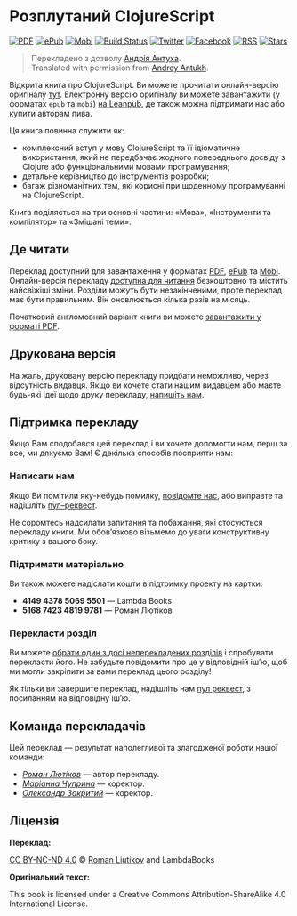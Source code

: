 # Розплутаний ClojureScript

[![PDF][pdf-image]][pdf-url]
[![ePub][epub-image]][epub-url]
[![Mobi][mobi-image]][mobi-url]
[![Build Status][travis-image]][travis-url]
[![Twitter][twitter-image]][twitter-url]
[![Facebook][facebook-image]][facebook-url]
[![RSS][rss-image]][rss-url]
[![Stars][github-image]][github-url]

> Перекладенo з дoзвoлу [Андрія Антуха](https://twitter.com/niwinz).  
> Translated with permission from [Andrey Antukh](https://twitter.com/niwinz).

Відкрита книга про ClojureScript. Ви можете прочитати онлайн-версію оригіналу [тут](http://funcool.github.io/clojurescript-unraveled/). Електронну версію оригіналу ви можете завантажити (у форматах `epub` та `mobi`) [на Leanpub](http://leanpub.com/clojurescript-unraveled), де також можна підтримати нас або купити авторам пива.

Ця книга повинна служити як:

- комплексний вступ у мову ClojureScript та її ідіоматичне використання, який не передбачає жодного попереднього досвіду з Clojure або функціональними мовами програмування;
- детальне керівництво до інструментів розробки;
- багаж різноманітних тем, які корисні при щоденному програмуванні на ClojureScript.

Книга поділяється на три основні частини: «Мова», «Інструменти та компілятор» та «Змішані теми».

## Де читати

Переклад доступний для завантаження у форматах [PDF][pdf-url], [ePub][epub-url] та [Mobi][mobi-url]. Онлайн-версія перекладу [доступна для читання][site-url] безкоштовно та містить найсвіжіші зміни. Розділи можуть бути незакінченими, проте переклад має бути правильним. Він оновлюється кілька разів на місяць.

Початковий англомовний варіант книги ви можете [завантажити у форматі PDF](https://leanpub.com/clojurescript-unraveled).

## Друкована версія

На жаль, друковану версію перекладу придбати неможливо, через відсутність видавця. Якщо ви хочете стати нашим видавцем або маєте будь-які ідеї щодо друку перекладу, [напишіть нам](mailto:lambdabooks+email@denysdovhan.com).

## Підтримка перекладу

Якщо Вам сподобався цей переклад і ви хочете допомогти нам, перш за все, ми дякуємо Вам! Є декілька способів посприяти нам:

### Написати нам

Якщо Ви помітили яку-небудь помилку, [повідомте нас](https://github.com/LambdaBooks/clojurescript-unraveled/issues), або виправте та надішліть [пул–реквест](https://github.com/LambdaBooks/clojurescript-unraveled/compare).

Не соромтесь надсилати запитання та побажання, які стосуються перекладу книги. Ми обов’язково візьмемо до уваги конструктивну критику з вашого боку.

### Підтримати матеріально

Ви також можете надіслати кошти в підтримку проекту на картки:

* **4149 4378 5069 5501** — Lambda Books
* **5168 7423 4819 9781** — Роман Лютіков

### Перекласти розділ

Ви можете [обрати один з досі неперекладених розділів](https://git.io/vDX2E) і спробувати перекласти його. Не забудьте повідомити про це у відповідній іш’ю, щоб ми могли закріпити за вами переклад цього розділу!

Як тільки ви завершите переклад, надішліть нам [пул реквест](https://github.com/LambdaBooks/clojurescript-unraveled/compare), з посиланням на відповідну іш’ю.

## Команда перекладачів

Цей переклад — результат наполегливої та злагодженої роботи нашої команди:

* [_Роман Лютіков_](https://twitter.com/roman01la) — автор перекладу.
* [_Маріанна Чуприна_](https://twitter.com/marianna_ch_a) — коректор.
* [_Олександр Закритий_](https://twitter.com/nevusnews) — коректор.

## Ліцензія

**Переклад:**

[CC BY-NC-ND 4.0][cc-by-nc-nd-4.0] © [Roman Liutikov](https://romanliutikov.com) and LambdaBooks

**Оригінальний текст:**

This book is licensed under a Creative Commons Attribution-ShareAlike 4.0 International License.

<!-- Download links -->

[site-url]: http://lambdabooks.github.io/clojurescript-unraveled

[pdf-url]: https://www.gitbook.com/download/pdf/book/LambdaBooks/clojurescript-unraveled
[pdf-image]: https://img.shields.io/badge/get-PDF-EB4E33.svg?style=flat-square

[epub-url]: https://www.gitbook.com/download/epub/book/LambdaBooks/clojurescript-unraveled
[epub-image]: https://img.shields.io/badge/get-ePub-85B916.svg?style=flat-square

[mobi-url]: https://www.gitbook.com/download/mobi/book/LambdaBooks/clojurescript-unraveled
[mobi-image]: https://img.shields.io/badge/get-Mobi-E8A138.svg?style=flat-square

<!-- References -->

[cc-by-nc-nd-4.0]: https://creativecommons.org/licenses/by-nc-nd/4.0/

[travis-url]: https://travis-ci.org/LambdaBooks/clojurescript-unraveled
[travis-image]: https://img.shields.io/travis/LambdaBooks/clojurescript-unraveled.svg?style=flat-square

[twitter-url]: https://twitter.com/LambdaBooks
[twitter-image]: https://img.shields.io/badge/twitter-%40LambdaBooks-00ACEE.svg?style=flat-square

[facebook-url]: https://www.facebook.com/lambdabooks/
[facebook-image]: https://img.shields.io/badge/facebook-%40LambdaBooks-00ACEE.svg?style=flat-square

[rss-url]: http://clojurescript-unraveled.lambdabooks.github.io/rss.xml
[rss-image]: https://img.shields.io/badge/rss-subscribe-F4B83F.svg?style=flat-square

[github-url]: https://github.com/LambdaBooks/clojurescript-unraveled
[github-image]: https://img.shields.io/github/stars/LambdaBooks/clojurescript-unraveled.svg?style=social&label=Star
